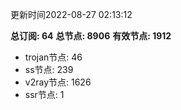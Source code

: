 更新时间2022-08-27 02:13:12

**总订阅: 64**
**总节点: 8906**
**有效节点: 1912**
- trojan节点: 46
- ss节点: 239
- v2ray节点: 1626
- ssr节点: 1
